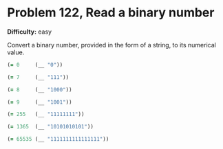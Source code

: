 # Problem 122, Read a binary number

**Difficulty:** easy

Convert a binary number, provided in the form of a string, to its numerical value.

```clj
(= 0     (__ "0"))
```

```clj
(= 7     (__ "111"))
```

```clj
(= 8     (__ "1000"))
```

```clj
(= 9     (__ "1001"))
```

```clj
(= 255   (__ "11111111"))
```

```clj
(= 1365  (__ "10101010101"))
```

```clj
(= 65535 (__ "1111111111111111"))
```
